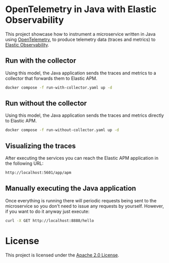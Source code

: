 # OpenTelemetry in Java with Elastic Observability

This project showcase how to instrument a microservice written in Java using [OpenTelemetry](https://opentelemetry.io/), to produce telemetry data (traces and metrics) to [Elastic Observability](https://www.elastic.co/observability).

## Run with the collector

Using this model, the Java application sends the traces and metrics to a collector that forwards them to Elastic APM.

```bash
docker compose -f run-with-collector.yaml up -d
```

## Run without the collector

Using this model, the Java application sends the traces and metrics directly to Elastic APM.

```bash
docker compose -f run-without-collector.yaml up -d
```

## Visualizing the traces

After executing the services you can reach the Elastic APM application in the following URL:

```bash
http://localhost:5601/app/apm
```

## Manually executing the Java application

Once everything is running there will periodic requests being sent to the microservice so you don't need to issue any requests by yourself. However, if you want to do it anyway just execute:

```bash
curl -X GET http://localhost:8888/hello
```

# License

This project is licensed under the [Apache 2.0 License](./LICENSE).
